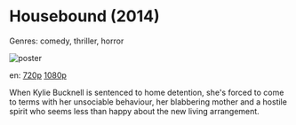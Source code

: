 # Housebound (2014)

Genres: comedy, thriller, horror

![poster](http://image.tmdb.org/t/p/w500/5pooROOhs9ctkmMiZAfE9DDrh9j.jpg)

en:
  [720p](magnet:?xt=urn:btih:555769b38474e0c5dd35740c24d818e83fb45439&dn=Housebound+(2014)&tr=udp%3A%2F%2Ftracker.yify-torrents.com%2Fannounce&tr=udp%3A%2F%2Fopen.demonii.com%3A1337%2Fannounce&tr=udp%3A%2F%2Fexodus.desync.com%3A6969&tr=udp%3A%2F%2Ftracker.istole.it%3A80&tr=udp%3A%2F%2Ftracker.publicbt.com%3A80&tr=udp%3A%2F%2Ftracker.publichd.eu%3A80%2Fannounce&tr=udp%3A%2F%2Ftracker.openbittorrent.com%3A80%2Fannounce&tr=udp%3A%2F%2Fcoppersurfer.tk%3A6969%2Fannounce)
  [1080p](magnet:?xt=urn:btih:063D465AD7B452FE6F6C399F100A889F782CCBB4&tr=udp://glotorrents.pw:6969/announce&tr=udp://tracker.opentrackr.org:1337/announce&tr=udp://torrent.gresille.org:80/announce&tr=udp://tracker.openbittorrent.com:80&tr=udp://tracker.coppersurfer.tk:6969&tr=udp://tracker.leechers-paradise.org:6969&tr=udp://p4p.arenabg.ch:1337&tr=udp://tracker.internetwarriors.net:1337)
  


When Kylie Bucknell is sentenced to home detention, she's forced to come to terms with her unsociable behaviour, her blabbering mother and a hostile spirit who seems less than happy about the new living arrangement.